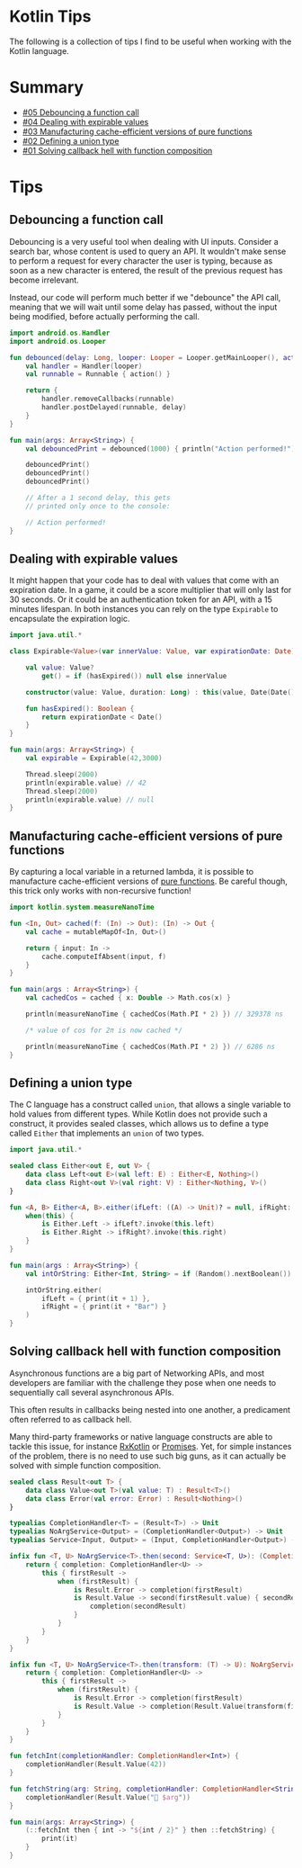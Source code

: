 # Kotlin Tips

The following is a collection of tips I find to be useful when working with the Kotlin language.

# Summary

* [#05 Debouncing a function call](#debouncing-a-function-call)
* [#04 Dealing with expirable values](#dealing-with-expirable-values)
* [#03 Manufacturing cache-efficient versions of pure functions](#manufacturing-cache-efficient-versions-of-pure-functions)
* [#02 Defining a union type](#defining-a-union-type)
* [#01 Solving callback hell with function composition](#solving-callback-hell-with-function-composition)

# Tips

## Debouncing a function call

Debouncing is a very useful tool when dealing with UI inputs. Consider a search bar, whose content is used to query an API. It wouldn't make sense to perform a request for every character the user is typing, because as soon as a new character is entered, the result of the previous request has become irrelevant.

Instead, our code will perform much better if we "debounce" the API call, meaning that we will wait until some delay has passed, without the input being modified, before actually performing the call.

```kotlin
import android.os.Handler
import android.os.Looper

fun debounced(delay: Long, looper: Looper = Looper.getMainLooper(), action: () -> Unit): () -> Unit {
    val handler = Handler(looper)
    val runnable = Runnable { action() }

    return {
        handler.removeCallbacks(runnable)
        handler.postDelayed(runnable, delay)
    }
}

fun main(args: Array<String>) {
    val debouncedPrint = debounced(1000) { println("Action performed!") }

    debouncedPrint()
    debouncedPrint()
    debouncedPrint()

    // After a 1 second delay, this gets
    // printed only once to the console:

    // Action performed!
}
```

## Dealing with expirable values

It might happen that your code has to deal with values that come with an expiration date. In a game, it could be a score multiplier that will only last for 30 seconds. Or it could be an authentication token for an API, with a 15 minutes lifespan. In both instances you can rely on the type `Expirable` to encapsulate the expiration logic.

```kotlin
import java.util.*

class Expirable<Value>(var innerValue: Value, var expirationDate: Date) {

    val value: Value?
        get() = if (hasExpired()) null else innerValue

    constructor(value: Value, duration: Long) : this(value, Date(Date().time + duration ))

    fun hasExpired(): Boolean {
        return expirationDate < Date()
    }
}

fun main(args: Array<String>) {
    val expirable = Expirable(42,3000)

    Thread.sleep(2000)
    println(expirable.value) // 42
    Thread.sleep(2000)
    println(expirable.value) // null
}
```

## Manufacturing cache-efficient versions of pure functions

By capturing a local variable in a returned lambda, it is possible to manufacture cache-efficient versions of [pure functions](https://en.wikipedia.org/wiki/Pure_function). Be careful though, this trick only works with non-recursive function!

```kotlin
import kotlin.system.measureNanoTime

fun <In, Out> cached(f: (In) -> Out): (In) -> Out {
    val cache = mutableMapOf<In, Out>()

    return { input: In ->
        cache.computeIfAbsent(input, f)
    }
}

fun main(args : Array<String>) {
    val cachedCos = cached { x: Double -> Math.cos(x) }

    println(measureNanoTime { cachedCos(Math.PI * 2) }) // 329378 ns

    /* value of cos for 2π is now cached */

    println(measureNanoTime { cachedCos(Math.PI * 2) }) // 6286 ns
}
```

## Defining a union type

The C language has a construct called `union`, that allows a single variable to hold values from different types. While Kotlin does not provide such a construct, it provides sealed classes, which allows us to define a type called `Either` that implements an `union` of two types.

```kotlin
import java.util.*

sealed class Either<out E, out V> {
    data class Left<out E>(val left: E) : Either<E, Nothing>()
    data class Right<out V>(val right: V) : Either<Nothing, V>()
}

fun <A, B> Either<A, B>.either(ifLeft: ((A) -> Unit)? = null, ifRight: ((B) -> Unit)? = null) {
    when(this) {
        is Either.Left -> ifLeft?.invoke(this.left)
        is Either.Right -> ifRight?.invoke(this.right)
    }
}

fun main(args : Array<String>) {
    val intOrString: Either<Int, String> = if (Random().nextBoolean()) Either.Left(2) else Either.Right("Foo")

    intOrString.either(
        ifLeft = { print(it + 1) },
        ifRight = { print(it + "Bar") }
    )
}
```

## Solving callback hell with function composition

Asynchronous functions are a big part of Networking APIs, and most developers are familiar with the challenge they pose when one needs to sequentially call several asynchronous APIs.

This often results in callbacks being nested into one another, a predicament often referred to as callback hell.

Many third-party frameworks or native language constructs are able to tackle this issue, for instance [RxKotlin](https://github.com/ReactiveX/RxKotlin) or [Promises](https://kotlinlang.org/api/latest/jvm/stdlib/kotlin.js/-promise/index.html). Yet, for simple instances of the problem, there is no need to use such big guns, as it can actually be solved with simple function composition.

```kotlin
sealed class Result<out T> {
    data class Value<out T>(val value: T) : Result<T>()
    data class Error(val error: Error) : Result<Nothing>()
}

typealias CompletionHandler<T> = (Result<T>) -> Unit
typealias NoArgService<Output> = (CompletionHandler<Output>) -> Unit
typealias Service<Input, Output> = (Input, CompletionHandler<Output>) -> Unit

infix fun <T, U> NoArgService<T>.then(second: Service<T, U>): (CompletionHandler<U>) -> Unit {
    return { completion: CompletionHandler<U> ->
        this { firstResult ->
            when (firstResult) {
                is Result.Error -> completion(firstResult)
                is Result.Value -> second(firstResult.value) { secondResult ->
                    completion(secondResult)
                }
            }
        }
    }
}

infix fun <T, U> NoArgService<T>.then(transform: (T) -> U): NoArgService<U> {
    return { completion: CompletionHandler<U> ->
        this { firstResult ->
            when (firstResult) {
                is Result.Error -> completion(firstResult)
                is Result.Value -> completion(Result.Value(transform(firstResult.value)))
            }
        }
    }
}

fun fetchInt(completionHandler: CompletionHandler<Int>) {
    completionHandler(Result.Value(42))
}

fun fetchString(arg: String, completionHandler: CompletionHandler<String>) {
    completionHandler(Result.Value("🎉 $arg"))
}

fun main(args: Array<String>) {
    (::fetchInt then { int -> "${int / 2}" } then ::fetchString) {
        print(it)
    }
}
```
